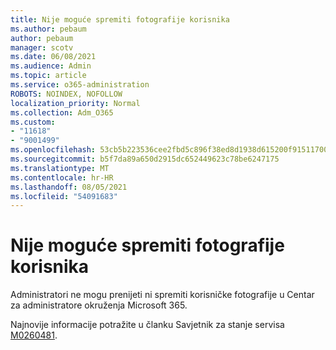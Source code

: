```yaml
---
title: Nije moguće spremiti fotografije korisnika
ms.author: pebaum
author: pebaum
manager: scotv
ms.date: 06/08/2021
ms.audience: Admin
ms.topic: article
ms.service: o365-administration
ROBOTS: NOINDEX, NOFOLLOW
localization_priority: Normal
ms.collection: Adm_O365
ms.custom:
- "11618"
- "9001499"
ms.openlocfilehash: 53cb5b223536cee2fbd5c896f38ed8d1938d615200f9151170070422da229448
ms.sourcegitcommit: b5f7da89a650d2915dc652449623c78be6247175
ms.translationtype: MT
ms.contentlocale: hr-HR
ms.lasthandoff: 08/05/2021
ms.locfileid: "54091683"
---
```

# <a name="unable-to-save-user-photos"></a>Nije moguće spremiti fotografije korisnika

Administratori ne mogu prenijeti ni spremiti korisničke fotografije u Centar za administratore okruženja Microsoft 365.

Najnovije informacije potražite u članku Savjetnik za stanje servisa [M0260481](https://admin.microsoft.com/Adminportal/Home?source=applauncher#/servicehealth/advisories/:/alerts/MO260481).
